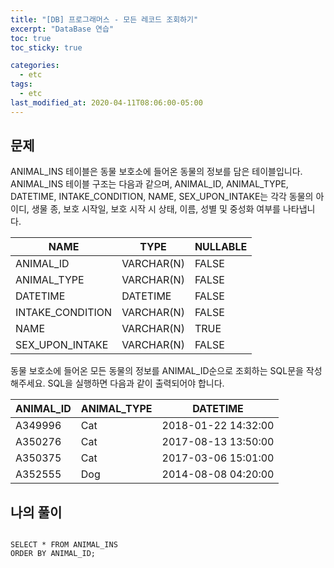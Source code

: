 ```yaml
---
title: "[DB] 프로그래머스 - 모든 레코드 조회하기"
excerpt: "DataBase 연습"
toc: true
toc_sticky: true

categories:
  - etc
tags:
  - etc
last_modified_at: 2020-04-11T08:06:00-05:00
---
```


## 문제 

ANIMAL_INS 테이블은 동물 보호소에 들어온 동물의 정보를 담은 테이블입니다. ANIMAL_INS 테이블 구조는 다음과 같으며, ANIMAL_ID, ANIMAL_TYPE, DATETIME, INTAKE_CONDITION, NAME, SEX_UPON_INTAKE는 각각 동물의 아이디, 생물 종, 보호 시작일, 보호 시작 시 상태, 이름, 성별 및 중성화 여부를 나타냅니다.

|NAME|TYPE|NULLABLE|
|----|-----|--------|        
|ANIMAL_ID|VARCHAR(N)|FALSE|
|ANIMAL_TYPE|VARCHAR(N)|FALSE|
|DATETIME|DATETIME|FALSE|
|INTAKE_CONDITION|VARCHAR(N)|FALSE|
|NAME|VARCHAR(N)|TRUE|
|SEX_UPON_INTAKE|VARCHAR(N)|FALSE|

동물 보호소에 들어온 모든 동물의 정보를 ANIMAL_ID순으로 조회하는 SQL문을 작성해주세요. SQL을 실행하면 다음과 같이 출력되어야 합니다.


|ANIMAL_ID|ANIMAL_TYPE|DATETIME|
|----|-----|--------|        
|A349996|Cat|2018-01-22 14:32:00|
|A350276|Cat|2017-08-13 13:50:00|
|A350375|Cat|2017-03-06 15:01:00|
|A352555|Dog|2014-08-08 04:20:00|


## 나의 풀이

```

SELECT * FROM ANIMAL_INS
ORDER BY ANIMAL_ID;

```
